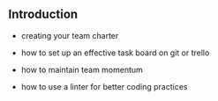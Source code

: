 ## Introduction

- creating your team charter
 
- how to set up an effective task board on git or trello

- how to maintain team momentum

- how to use a linter for better coding practices